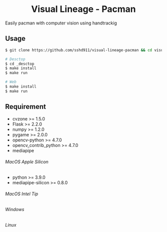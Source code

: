 <h1 align='center'>Visual Lineage - Pacman</h1>
Easily pacman with computer vision using handtrackig

## Usage

```bash
$ git clone https://github.com/sshd911/visual-lineage-pacman && cd visual-lineage-pacman

# Desctop
$ cd _desctop
$ make install
$ make run

# Web
$ make install
$ make run
```

## Requirement

- cvzone >= 1.5.0
- Flask >= 2.2.0
- numpy >= 1.2.0
- pygame >= 2.0.0
- opencv-python >= 4.7.0
- opencv_contrib_python >= 4.7.0
- mediapipe

###### MacOS Apple Silicon

- python >= 3.9.0
- mediapipe-silicon >= 0.8.0

###### MacOS Intel Tip

###### Windows

###### Linux
